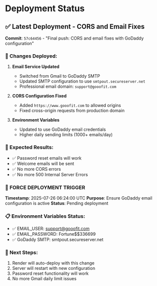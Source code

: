 # Deployment Status

## ✅ Latest Deployment - CORS and Email Fixes

**Commit**: `57c64456` - "Final push: CORS and email fixes with GoDaddy configuration"

### 🔧 Changes Deployed:

1. **Email Service Updated**
   - Switched from Gmail to GoDaddy SMTP
   - Updated SMTP configuration to use `smtpout.secureserver.net`
   - Professional email domain: `support@gooofit.com`

2. **CORS Configuration Fixed**
   - Added `https://www.gooofit.com` to allowed origins
   - Fixed cross-origin requests from production domain

3. **Environment Variables**
   - Updated to use GoDaddy email credentials
   - Higher daily sending limits (1000+ emails/day)

### 🚀 Expected Results:
- ✅ Password reset emails will work
- ✅ Welcome emails will be sent
- ✅ No more CORS errors
- ✅ No more 500 Internal Server Errors

### 🔄 **FORCE DEPLOYMENT TRIGGER**
**Timestamp**: 2025-07-26 06:24:00 UTC
**Purpose**: Ensure GoDaddy email configuration is active
**Status**: Pending deployment

### 📋 **Environment Variables Status**:
- ✅ EMAIL_USER: support@gooofit.com
- ✅ EMAIL_PASSWORD: Fortune$$336699
- ✅ GoDaddy SMTP: smtpout.secureserver.net

### 🎯 **Next Steps**:
1. Render will auto-deploy with this change
2. Server will restart with new configuration
3. Password reset functionality will work
4. No more Gmail daily limit issues 